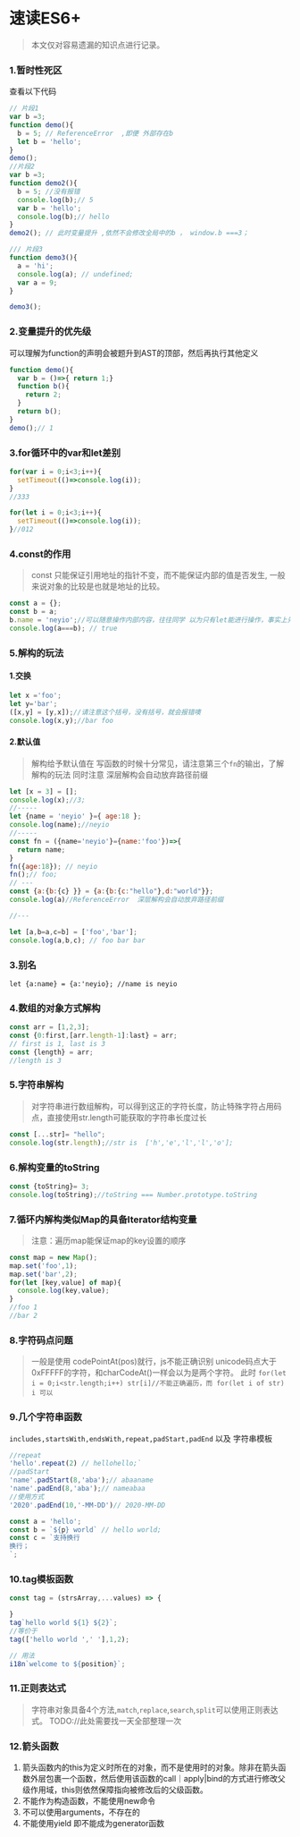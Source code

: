 # 速读ES6+
> 本文仅对容易遗漏的知识点进行记录。

### 1.暂时性死区

查看以下代码
```javascript
// 片段1
var b =3;
function demo(){
  b = 5; // ReferenceError  ,即便 外部存在b
  let b = 'hello';
}
demo();
//片段2
var b =3;
function demo2(){
  b = 5; //没有报错
  console.log(b);// 5
  var b = 'hello';
  console.log(b);// hello
}
demo2(); // 此时变量提升 ,依然不会修改全局中的b ， window.b ===3；

/// 片段3
function demo3(){
  a = 'hi';
  console.log(a); // undefined;
  var a = 9;
}

demo3();
```


### 2.变量提升的优先级

可以理解为function的声明会被题升到AST的顶部，然后再执行其他定义

```javascript
function demo(){
  var b = ()=>{ return 1;}
  function b(){ 
    return 2;
  }
  return b();
}
demo();// 1
```

### 3.for循环中的var和let差别

```javascript
for(var i = 0;i<3;i++){
  setTimeout(()=>console.log(i));
}
//333

for(let i = 0;i<3;i++){
  setTimeout(()=>console.log(i));
}//012
```

### 4.const的作用
> const 只能保证引用地址的指针不变，而不能保证内部的值是否发生, 一般来说对象的比较是也就是地址的比较。

```javascript
const a = {};
const b = a;
b.name = 'neyio';//可以随意操作内部内容，往往同学 以为只有let能进行操作，事实上只是保证地址不变而已。
console.log(a===b); // true
```

### 5.解构的玩法

#### 1.交换
```javascript
let x ='foo';
let y='bar';
([x,y] = [y,x]);//请注意这个括号，没有括号，就会报错噢
console.log(x,y);//bar foo
```


#### 2.默认值

> 解构给予默认值在 写函数的时候十分常见，请注意第三个`fn`的输出，了解解构的玩法 同时注意  深层解构会自动放弃路径前缀 
```javascript
let [x = 3] = [];
console.log(x);//3;
//-----
let {name = 'neyio' }={ age:18 };
console.log(name);//neyio
//----- 
const fn = ({name='neyio'}={name:'foo'})=>{
  return name;
}
fn({age:18}); // neyio
fn();// foo;
// ---
const {a:{b:{c} }} = {a:{b:{c:"hello"},d:"world"}};
console.log(a)//ReferenceError  深层解构会自动放弃路径前缀

//---

let [a,b=a,c=b] = ['foo','bar'];
console.log(a,b,c); // foo bar bar
```

### 3.别名
`let {a:name} = {a:'neyio}; //name is neyio`

### 4.数组的对象方式解构

```javascript
const arr = [1,2,3]; 
const {0:first,[arr.length-1]:last} = arr;
// first is 1, last is 3
const {length} = arr;
//length is 3
```

### 5.字符串解构
> 对字符串进行数组解构，可以得到这正的字符长度，防止特殊字符占用码点，直接使用str.length可能获取的字符串长度过长
```javascript
const [...str]= "hello";
console.log(str.length);//str is  ['h','e','l','l','o'];
```

### 6.解构变量的toString 
```javascript
const {toString}= 3;
console.log(toString);//toString === Number.prototype.toString
```

### 7.循环内解构类似Map的具备Iterator结构变量
> 注意：遍历map能保证map的key设置的顺序
```javascript
const map = new Map();
map.set('foo',1);
map.set('bar',2);
for(let [key,value] of map){
  console.log(key,value);
}
//foo 1
//bar 2
```




### 8.字符码点问题
> 一般是使用 codePointAt(pos)就行，js不能正确识别 unicode码点大于 0xFFFFF的字符，和charCodeAt()一样会以为是两个字符。
此时 `for(let i = 0;i<str.length;i++) str[i]//不能正确遍历，而 for(let i of str) i 可以 `

### 9.几个字符串函数

`includes,startsWith,endsWith,repeat,padStart,padEnd` 以及 字符串模板

```javascript
//repeat
'hello'.repeat(2) // hellohello;`
//padStart
'name'.padStart(8,'aba');// abaaname
'name'.padEnd(8,'aba');// nameabaa
//使用方式
'2020'.padEnd(10,'-MM-DD')// 2020-MM-DD

const a = 'hello';
const b = `${p} world` // hello world;
const c = `支持换行
换行；
`;

```

### 10.tag模板函数

```javascript
const tag = (strsArray,...values) => {

}
tag`hello world ${1} ${2}`;
//等价于
tag(['hello world ',' '],1,2);

// 用法
i18n`welcome to ${position}`;
```

### 11.正则表达式

> 字符串对象具备4个方法,`match`,`replace`,`search`,`split`可以使用正则表达式。
> TODO://此处需要找一天全部整理一次

### 12.箭头函数
1. 箭头函数内的this为定义时所在的对象，而不是使用时的对象。除非在箭头函数外层包裹一个函数，然后使用该函数的call｜apply|bind的方式进行修改父级作用域，this则依然保障指向被修改后的父级函数。
2. 不能作为构造函数，不能使用new命令
3. 不可以使用arguments，不存在的
4. 不能使用yield 即不能成为generator函数
```javascript

```